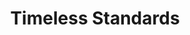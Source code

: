---
ee_id: '150'
site: '1'
type: '2'
long_id: 2010-087 Timeless Standards
url: 2010-087-timeless-standards-2
title: Timeless Standards
year: '2010'
medium: Inkjet on Comtex
commission:
add_credit:
dims: 56 x 40 inches
pitch:
ps:
live_url:
related:
youtube:
imgs: timeless-standards-2010-087-full-cropped-database-ropac.jpg
subheading:
year2: '2010'
download:
add_credits:
related_code:
layout: things-i-made
---